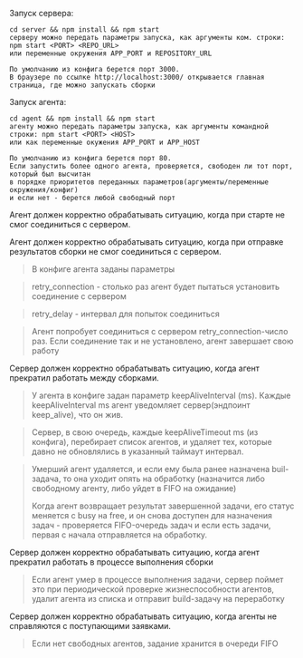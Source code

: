 Запуск сервера:
```
cd server && npm install && npm start
серверу можно передать параметры запуска, как аргументы ком. строки:
npm start <PORT> <REPO_URL>
или переменные окружения APP_PORT и REPOSITORY_URL

По умолчанию из конфига берется порт 3000.
В браузере по ссылке http://localhost:3000/ открывается главная страница, где можно запускать сборки
```

Запуск агента:
```
cd agent && npm install && npm start
агенту можно передать параметры запуска, как аргументы командной строки: npm start <PORT> <HOST>
или как переменные окужения APP_PORT и APP_HOST

По умолчанию из конфига берется порт 80.
Если запустить более одного агента, проверяется, свободен ли тот порт, который был высчитан
в порядке приоритетов переданных параметров(аргументы/переменные окружения/конфиг)
и если нет - берется любой свободный порт
```


Агент должен корректно обрабатывать ситуацию, когда при старте не смог соединиться с сервером.

Агент должен корректно обрабатывать ситуацию, когда при отправке результатов сборки не смог соединиться с сервером.
> В конфиге агента заданы параметры

> retry_сonnection - столько раз агент будет пытаться установить соединение с сервером

> retry_delay - интервал для попыток соединиться

> Агент попробует соединиться с сервером retry_сonnection-число раз.
> Если соединение так и не установлено, агент завершает свою работу


Сервер должен корректно обрабатывать ситуацию, когда агент прекратил работать между сборками.
> У агента в конфиге задан параметр keepAliveInterval (ms).
> Каждые keepAliveInterval ms агент уведомляет сервер(эндпоинт keep_alive), что он жив.

> Сервер, в свою очередь, каждые keepAliveTimeout ms (из конфига), перебирает список агентов, и удаляет тех,
> которые давно не обновлялись в указанный таймаут интервал.

> Умерший агент удаляется, и если ему была ранее назначена buil-задача, то она уходит опять на обработку
> (назначится либо свободному агенту, либо уйдет в FIFO на ожидание)
>
> Когда агент возвращает результат завершенной задачи, его статус меняется с busy на free,
> и он снова доступен для назначения задач - проверяется FIFO-очередь задач и если есть задачи,
> первая с начала отправляется на обработку.

Сервер должен корректно обрабатывать ситуацию, когда агент прекратил работать в процессе выполнения сборки
> Если агент умер в процессе выполнения задачи, сервер поймет это при периодической проверке жизнеспособности агентов,
> удалит агента из списка и отправит build-задачу на переработку

Сервер должен корректно обрабатывать ситуацию, когда агенты не справляются с поступающими заявками.
> Если нет свободных агентов, задание хранится в очереди FIFO



